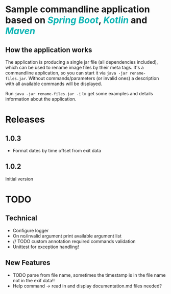 # Sample commandline application based on <font color="#0ab4b4">_Spring Boot_</font>, <font color="#0ab4b4">_Kotlin_</font> and <font color="#0ab4b4">_Maven_</font>

## How the application works

The application is producing a single jar file (all dependencies
included), which can be used to rename image files by their meta tags. It's a commandline application, so you can
start it via ```java -jar rename-files.jar```. Without commands/parameters (or invalid ones) a description with all
available commands will be displayed. 

Run ```java -jar rename-files.jar -i``` to get some examples and details information about the application.

# Releases

## 1.0.3
+ Format dates by time offset from exit data

## 1.0.2
Initial version


# TODO

## Technical
- Configure logger
- On no/invalid argument print available argument list
- // TODO custom annotation required commands validation
- Unittest for exception handling!

## New Features
- TODO parse from file name, sometimes the timestamp is in the file name not in the exif data!!
- Help command -> read in and display documentation.md files needed?